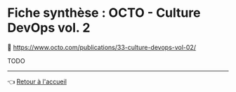 # Fiche synthèse : OCTO - Culture DevOps vol. 2

:link: <https://www.octo.com/publications/33-culture-devops-vol-02/>

TODO

---
:point_left: [Retour à l'accueil](../README.md)
